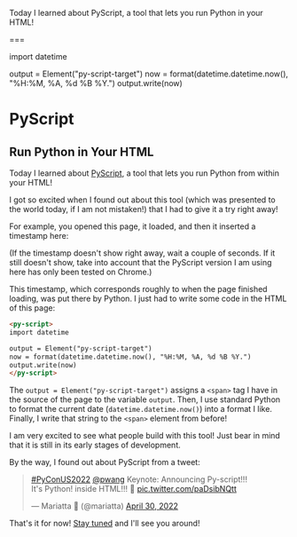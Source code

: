 Today I learned about PyScript, a tool that lets you run Python in your HTML!

===

<script async src="https://platform.twitter.com/widgets.js" charset="utf-8"></script>
<script defer src="/user/themes/myquark/js/pyscript_alpha.min.js"></script>

<py-script>
import datetime

output = Element("py-script-target")
now = format(datetime.datetime.now(), "%H:%M, %A, %d %B %Y.")
output.write(now)
</py-script>


# PyScript

## Run Python in Your HTML

Today I learned about [PyScript], a tool that lets you run Python from within your HTML!

I got so excited when I found out about this tool
(which was presented to the world today, if I am not mistaken!)
that I had to give it a try right away!

For example, you opened this page, it loaded, and then it inserted a timestamp here: <span id="py-script-target"></span>

(If the timestamp doesn't show right away, wait a couple of seconds.
If it still doesn't show, take into account that the PyScript version I am using here has only been tested on Chrome.)

This timestamp, which corresponds roughly to when the page finished loading,
was put there by Python.
I just had to write some code in the HTML of this page:

```html
<py-script>
import datetime

output = Element("py-script-target")
now = format(datetime.datetime.now(), "%H:%M, %A, %d %B %Y.")
output.write(now)
</py-script>
```

The `output = Element("py-script-target")` assigns a `<span>` tag I have in the source of the page to the variable `output`.
Then, I use standard Python to format the current date (`datetime.datetime.now()`) into a format I like.
Finally, I write that string to the `<span>` element from before!

I am very excited to see what people build with this tool!
Just bear in mind that it is still in its early stages of development.

By the way, I found out about PyScript from a tweet:

<blockquote class="twitter-tweet"><p lang="en" dir="ltr"><a href="https://twitter.com/hashtag/PyConUS2022?src=hash&amp;ref_src=twsrc%5Etfw">#PyConUS2022</a> <a href="https://twitter.com/pwang?ref_src=twsrc%5Etfw">@pwang</a> Keynote: Announcing Py-script!!!<br>It&#39;s Python! inside HTML!!! 🤯 <a href="https://t.co/paDsibNQtt">pic.twitter.com/paDsibNQtt</a></p>&mdash; Mariatta 🤦 (@mariatta) <a href="https://twitter.com/mariatta/status/1520432987359399936?ref_src=twsrc%5Etfw">April 30, 2022</a></blockquote>


[PyScript]: https://pyscript.net/

That's it for now! [Stay tuned][subscribe] and I'll see you around!

[subscribe]: /subscribe
